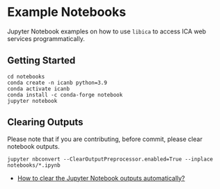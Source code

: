 # Example Notebooks

Jupyter Notebook examples on how to use `libica` to access ICA web services programmatically.

## Getting Started

```
cd notebooks
conda create -n icanb python=3.9
conda activate icanb
conda install -c conda-forge notebook
jupyter notebook
```

## Clearing Outputs 

Please note that if you are contributing, before commit, please clear notebook outputs.

```
jupyter nbconvert --ClearOutputPreprocessor.enabled=True --inplace notebooks/*.ipynb
```

- [How to clear the Jupyter Notebook outputs automatically?](https://medium.com/somosfit/version-control-on-jupyter-notebooks-6b67a0cf12a3)
